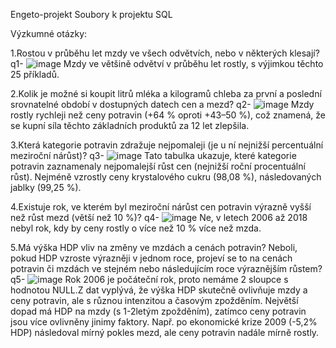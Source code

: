 Engeto-projekt
Soubory k projektu SQL

Výzkumné otázky:

1.Rostou v průběhu let mzdy ve všech odvětvích, nebo v některých klesají?
q1-
![image](https://github.com/user-attachments/assets/1b010ecc-9be4-45df-9626-77f2b34b7a7c)
Mzdy ve většině odvětví v průběhu let rostly, s výjimkou těchto 25 příkladů.


2.Kolik je možné si koupit litrů mléka a kilogramů chleba za první a poslední srovnatelné období v dostupných datech cen a mezd?
q2-
![image](https://github.com/user-attachments/assets/2ea43e4d-9b6a-47bb-a586-09f6f3b76a3b)
Mzdy rostly rychleji než ceny potravin (+64 % oproti +43–50 %), což znamená, že se kupní síla těchto základních produktů za 12 let zlepšila.


3.Která kategorie potravin zdražuje nejpomaleji (je u ní nejnižší percentuální meziroční nárůst)? 
q3-
![image](https://github.com/user-attachments/assets/3f96af8c-5eec-4e4f-8309-efa218089d7a)
Tato tabulka ukazuje, které kategorie potravin zaznamenaly nejpomalejší růst cen (nejnižší roční procentuální růst). Nejméně vzrostly ceny krystalového cukru (98,08 %), následovaných jablky (99,25 %).

4.Existuje rok, ve kterém byl meziroční nárůst cen potravin výrazně vyšší než růst mezd (větší než 10 %)?
q4-
![image](https://github.com/user-attachments/assets/894dece4-3d7e-4604-b83e-354b2ee0f4a0)
Ne, v letech 2006 až 2018 nebyl rok, kdy by ceny rostly o více než 10 % více než mzda.


5.Má výška HDP vliv na změny ve mzdách a cenách potravin? Neboli, pokud HDP vzroste výrazněji v jednom roce, projeví se to na cenách potravin či mzdách ve stejném nebo následujícím roce výraznějším růstem?
q5-
![image](https://github.com/user-attachments/assets/e3b7aca4-eac0-455c-ab73-587e9ec60b11)
Rok 2006 je počáteční rok, proto nemáme 2 sloupce s hodnotou NULL.Z dat vyplývá, že výška HDP skutečně ovlivňuje mzdy a ceny potravin, ale s různou intenzitou a časovým zpožděním. Největší dopad má HDP na mzdy (s 1-2letým zpožděním), zatímco ceny potravin jsou více ovlivněny jinimy faktory. Např. po ekonomické krize 2009 (-5,2% HDP) následoval mírný pokles mezd, ale ceny potravin nadále mírně rostly.


